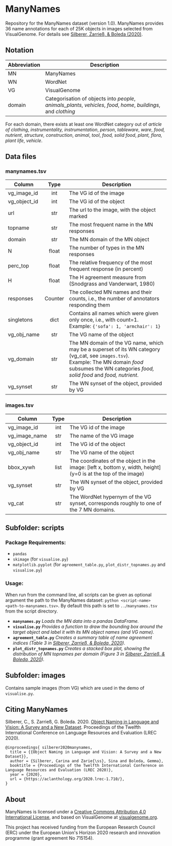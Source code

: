 # ManyNames

Repository for the ManyNames dataset (version 1.0). ManyNames provides 36 name annotations for each of 25K objects in images selected from VisualGenome. For details see [Silberer, Zarrieß, & Boleda (2020)](https://aclanthology.org/2020.lrec-1.710/).

## Notation
|Abbreviation | Description |
| -------- |  -------- |
|MN| ManyNames  |
|WN| WordNet  |
|VG| VisualGenome  |
|domain| Categorisation of objects into *people*, *animals_plants*, *vehicles*, *food*, *home*, *buildings*, and *clothing* |

For each domain, there exists at least one WordNet category out of *article of clothing*, *instrumentality, instrumentation*, *person*, *tableware*, *ware*, *food, nutrient*, *structure, construction*, *animal*, *tool*, *food, solid food*, *plant, flora, plant life*, *vehicle*.

## Data files
### manynames.tsv

| Column | Type | Description |
| -------- | :-------: | -------- |
| vg_image_id | int | The VG id of the image |
| vg_object_id | int | The VG id of the object |
| url | str | The url to the image, with the object marked |
| topname | str | The most frequent name in the MN responses |
| domain | str | The MN domain of the MN object |
| N | float | The number of types in the MN responses |
| perc_top | float | The relative frequency of the most frequent response (in percent) |
| H | float | The H agreement measure from (Snodgrass and Vanderwart, 1980) |
| responses | Counter | The collected MN names and their counts, i.e., the number of annotators responding them |
| singletons | dict | Contains all names which were given only once, i.e., with count=1. <br>Example: `{'sofa': 1, 'armchair': 1}` |
| vg_obj_name | str | The VG name of the object |
| vg_domain | str | The MN domain of the VG name, which may be a superset of its WN category (vg_cat, see `images.tsv`). <br>Example: The MN domain *food* subsumes the WN categories *food, solid food* and *food, nutrient*. |
| vg_synset | str | The WN synset of the object, provided by VG |

### images.tsv
| Column | Type | Description |
| -------- | :-------: | -------- |
| vg_image_id | int | The VG id of the image |
| vg_image_name | str | The name of the VG image |
| vg_object_id | int | The VG id of the object |
| vg_obj_name | str | The VG name of the object |
| bbox_xywh | list | The coordinates of the object in the image: [left x, bottom y, width, height] <br>(y=0 is at the top of the image)|
| vg_synset | str | The WN synset of the object, provided by VG |
| vg_cat | str | The WordNet hypernym of the VG synset, corresponds roughly to one of the 7 MN domains.  |

## Subfolder: scripts
### Package Requirements:
  * `pandas`
  * `skimage` (for `visualise.py`)
  * `matplotlib.pyplot` (for `agreement_table.py`, `plot_distr_topnames.py` and `visualise.py`)


### Usage:
When run from the command line, all scripts can be given as optional argument the path to the ManyNames dataset: `python <script-name> <path-to-manynames.tsv>`. By default this path is set to `../manynames.tsv` from the script directory.

* **`manynames.py`**
  *Loads the MN data into a pandas DataFrame.*<br>
* **`visualise.py`**
  *Provides a function to draw the bounding box around the target object and label it with its MN object names (and VG name).*
* **`agreement_table.py`**
  *Creates a summary table of name agreement indices (Table 3 in [Silberer, Zarrieß, & Boleda, 2020](https://aclanthology.org/2020.lrec-1.710/)).*<br>
* **`plot_distr_topnames.py`**
  *Creates a stacked box plot, showing the distribution of MN topnames per domain (Figure 3 in [Silberer, Zarrieß, & Boleda, 2020](https://aclanthology.org/2020.lrec-1.710/)).*<br>

## Subfolder: images
Contains sample images (from VG) which are used in the demo of `visualise.py`.

## Citing ManyNames
Silberer, C., S. Zarrieß, G. Boleda. 2020. [Object Naming in Language and Vision: A Survey and a New Dataset](https://aclanthology.org/2020.lrec-1.710/). Proceedings of the Twelfth International Conference on Language Resources and Evaluation (LREC 2020).

```
@inproceedings{ silberer2020manynames,
  title = {{Object Naming in Language and Vision: A Survey and a New Dataset}},
  author = {Silberer, Carina and Zarie{\ss}, Sina and Boleda, Gemma},
  booktitle = {Proceedings of the Twelfth International Conference on Language Resources and Evaluation (LREC 2020)},
  year = {2020},
  url = {https://aclanthology.org/2020.lrec-1.710/},
}
```

## About
ManyNames is licensed under a [Creative Commons Attribution 4.0 International License](https://creativecommons.org/licenses/by/4.0/), and based on VisualGenome at [visualgenome.org](https://visualgenome.org).

This project has received funding from the European Research Council (ERC) under the European Union's Horizon 2020 research and innovation programme (grant agreement No 715154).
